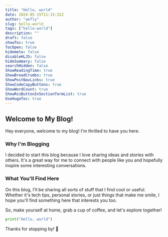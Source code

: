 ```yaml
---
title: "Hello, world"
date: 2024-05-15T11:15:31Z
author: "aefly"
slug: hello-world
tags: ["hello-world"]
description: ""
draft: false
showToc: true
TocOpen: false
hidemeta: false
disableHLJS: false
hideSummary: false
searchHidden: false
ShowReadingTime: true
ShowBreadCrumbs: true
ShowPostNavLinks: true
ShowCodeCopyButtons: true
ShowWordCount: true
ShowRssButtonInSectionTermList: true
UseHugoToc: true
---
```


## Welcome to My Blog!

Hey everyone, welcome to my blog! I'm thrilled to have you here.

### Why I'm Blogging

I decided to start this blog because I love sharing ideas and stories with others. It's a great way for me to connect with people like you and hopefully inspire some interesting conversations.

### What You'll Find Here

On this blog, I'll be sharing all sorts of stuff that I find cool or useful. Whether it's tech tips, personal stories, or just things that make me smile, I hope you'll find something here that interests you too.

So, make yourself at home, grab a cup of coffee, and let's explore together!

```python
print("Hello, world")
```

Thanks for stopping by! 🌟
